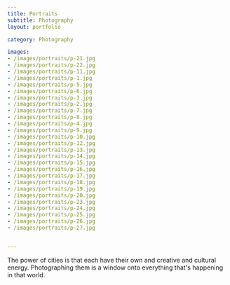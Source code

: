 ```yaml
---
title: Portraits
subtitle: Photography
layout: portfolio

category: Photography

images:
- /images/portraits/p-21.jpg
- /images/portraits/p-22.jpg
- /images/portraits/p-11.jpg
- /images/portraits/p-1.jpg
- /images/portraits/p-5.jpg
- /images/portraits/p-6.jpg
- /images/portraits/p-3.jpg
- /images/portraits/p-2.jpg
- /images/portraits/p-7.jpg
- /images/portraits/p-8.jpg
- /images/portraits/p-4.jpg
- /images/portraits/p-9.jpg
- /images/portraits/p-10.jpg
- /images/portraits/p-12.jpg
- /images/portraits/p-13.jpg
- /images/portraits/p-14.jpg
- /images/portraits/p-15.jpg
- /images/portraits/p-16.jpg
- /images/portraits/p-17.jpg
- /images/portraits/p-18.jpg
- /images/portraits/p-19.jpg
- /images/portraits/p-20.jpg
- /images/portraits/p-23.jpg
- /images/portraits/p-24.jpg
- /images/portraits/p-25.jpg
- /images/portraits/p-26.jpg
- /images/portraits/p-27.jpg


---
```


The power of cities is that each have their own and creative and cultural energy. Photographing them is a window onto everything that's happening in that world.
